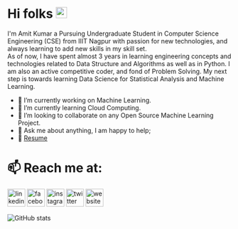 # Hi folks <img src="https://media.giphy.com/media/hvRJCLFzcasrR4ia7z/giphy.gif" width="25px">

I'm Amit Kumar a Pursuing Undergraduate Student in Computer Science Engineering (CSE) from IIIT
Nagpur with passion for new technologies, and always learning to add new skills in
my skill set.</br>As of now, I have spent almost 3 years in learning engineering
concepts and technologies related to Data Structure and Algorithms as well as in
Python.
I am also an active competitive coder, and fond of Problem Solving. My next
step is towards learning Data Science for Statistical Analysis and Machine Learning.

- 🔭 I’m currently working on Machine Learning.
- 🌱 I’m currently learning Cloud Computing.
- 👯 I’m looking to collaborate on any Open Source Machine Learning Project.
- 💬 Ask me about anything, I am happy to help;
- 📝 [Resume](https://drive.google.com/file/d/1GUnPDyhlfNdMJGRC2f2L3buQ7p6mDH0l/view?usp=sharing)

# 📫 Reach me at:

[<img src='https://cdn.jsdelivr.net/npm/simple-icons@3.0.1/icons/linkedin.svg' alt='linkedin' height='40'>](https://www.linkedin.com/in/amit-kumar-b11a5016a/) [<img src='https://cdn.jsdelivr.net/npm/simple-icons@3.0.1/icons/facebook.svg' alt='facebook' height='40'>](https://www.facebook.com/ak78158) [<img src='https://cdn.jsdelivr.net/npm/simple-icons@3.0.1/icons/instagram.svg' alt='instagram' height='40'>](https://www.instagram.com/ak78158/) [<img src='https://cdn.jsdelivr.net/npm/simple-icons@3.0.1/icons/twitter.svg' alt='twitter' height='40'>](https://twitter.com/Amitkum39380689) [<img src='https://cdn.jsdelivr.net/npm/simple-icons@3.0.1/icons/icloud.svg' alt='website' height='40'>](https://bit.ly/2EcCQnJ)

![GitHub stats](https://github-readme-stats.vercel.app/api?username=ak78158&show_icons=true)

